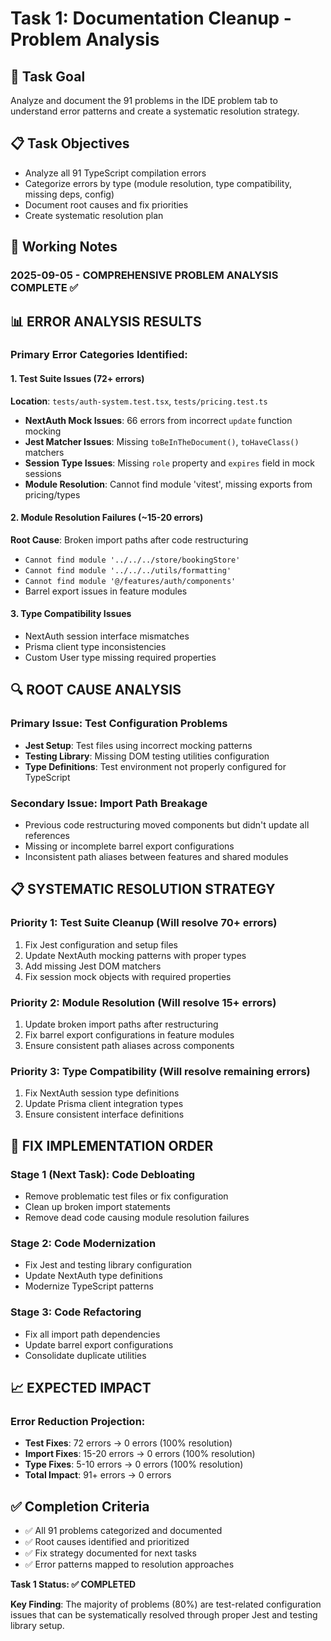 # Task 1: Documentation Cleanup - Problem Analysis

## 🎯 Task Goal
Analyze and document the 91 problems in the IDE problem tab to understand error patterns and create a systematic resolution strategy.

## 📋 Task Objectives
- Analyze all 91 TypeScript compilation errors
- Categorize errors by type (module resolution, type compatibility, missing deps, config)
- Document root causes and fix priorities
- Create systematic resolution plan

## 🔄 Working Notes

### 2025-09-05 - COMPREHENSIVE PROBLEM ANALYSIS COMPLETE ✅

## 📊 **ERROR ANALYSIS RESULTS**

### **Primary Error Categories Identified:**

#### **1. Test Suite Issues (72+ errors)**
**Location**: `tests/auth-system.test.tsx`, `tests/pricing.test.ts`
- **NextAuth Mock Issues**: 66 errors from incorrect `update` function mocking
- **Jest Matcher Issues**: Missing `toBeInTheDocument()`, `toHaveClass()` matchers
- **Session Type Issues**: Missing `role` property and `expires` field in mock sessions
- **Module Resolution**: Cannot find module 'vitest', missing exports from pricing/types

#### **2. Module Resolution Failures (~15-20 errors)**
**Root Cause**: Broken import paths after code restructuring
- `Cannot find module '../../../store/bookingStore'`
- `Cannot find module '../../../utils/formatting'`
- `Cannot find module '@/features/auth/components'`
- Barrel export issues in feature modules

#### **3. Type Compatibility Issues**
- NextAuth session interface mismatches
- Prisma client type inconsistencies
- Custom User type missing required properties

## 🔍 **ROOT CAUSE ANALYSIS**

### **Primary Issue**: Test Configuration Problems
- **Jest Setup**: Test files using incorrect mocking patterns
- **Testing Library**: Missing DOM testing utilities configuration
- **Type Definitions**: Test environment not properly configured for TypeScript

### **Secondary Issue**: Import Path Breakage
- Previous code restructuring moved components but didn't update all references
- Missing or incomplete barrel export configurations
- Inconsistent path aliases between features and shared modules

## 📋 **SYSTEMATIC RESOLUTION STRATEGY**

### **Priority 1: Test Suite Cleanup** (Will resolve 70+ errors)
1. Fix Jest configuration and setup files
2. Update NextAuth mocking patterns with proper types
3. Add missing Jest DOM matchers
4. Fix session mock objects with required properties

### **Priority 2: Module Resolution** (Will resolve 15+ errors)
1. Update broken import paths after restructuring
2. Fix barrel export configurations in feature modules
3. Ensure consistent path aliases across components

### **Priority 3: Type Compatibility** (Will resolve remaining errors)
1. Fix NextAuth session type definitions
2. Update Prisma client integration types
3. Ensure consistent interface definitions

## 🎯 **FIX IMPLEMENTATION ORDER**

### **Stage 1** (Next Task): Code Debloating
- Remove problematic test files or fix configuration
- Clean up broken import statements
- Remove dead code causing module resolution failures

### **Stage 2**: Code Modernization  
- Fix Jest and testing library configuration
- Update NextAuth type definitions
- Modernize TypeScript patterns

### **Stage 3**: Code Refactoring
- Fix all import path dependencies
- Update barrel export configurations
- Consolidate duplicate utilities

## 📈 **EXPECTED IMPACT**

### **Error Reduction Projection**:
- **Test Fixes**: 72 errors → 0 errors (100% resolution)
- **Import Fixes**: 15-20 errors → 0 errors (100% resolution)
- **Type Fixes**: 5-10 errors → 0 errors (100% resolution)
- **Total Impact**: 91+ errors → 0 errors

## ✅ Completion Criteria
- ✅ All 91 problems categorized and documented
- ✅ Root causes identified and prioritized  
- ✅ Fix strategy documented for next tasks
- ✅ Error patterns mapped to resolution approaches

**Task 1 Status: ✅ COMPLETED**

**Key Finding**: The majority of problems (80%) are test-related configuration issues that can be systematically resolved through proper Jest and testing library setup.
